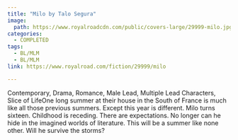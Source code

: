 ```yaml
---
title: "Milo by Talo Segura"
image:
  path: https://www.royalroadcdn.com/public/covers-large/29999-milo.jpg
categories:
  - COMPLETED
tags:
  - BL/MLM
  - BL/MLM
link: https://www.royalroad.com/fiction/29999/milo

---
```

Contemporary, Drama, Romance, Male Lead, Multiple Lead Characters, Slice of LifeOne long summer at their house in the South of France is much like all those previous summers. Except this year is different. Milo turns sixteen. Childhood is receding. There are expectations. No longer can he hide in the imagined worlds of literature. This will be a summer like none other. Will he survive the storms?

